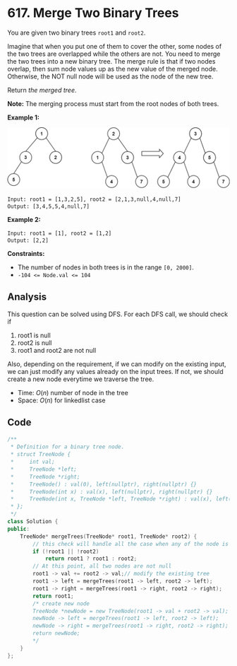 # 617. Merge Two Binary Trees

You are given two binary trees `root1` and `root2`.

Imagine that when you put one of them to cover the other, some nodes of the two trees are overlapped while the others are not. You need to merge the two trees into a new binary tree. The merge rule is that if two nodes overlap, then sum node values up as the new value of the merged node. Otherwise, the NOT null node will be used as the node of the new tree.

Return *the merged tree*.

**Note:** The merging process must start from the root nodes of both trees.

 

**Example 1:**

![img](resources/merge.jpeg)

```
Input: root1 = [1,3,2,5], root2 = [2,1,3,null,4,null,7]
Output: [3,4,5,5,4,null,7]
```

**Example 2:**

```
Input: root1 = [1], root2 = [1,2]
Output: [2,2]
```

 

**Constraints:**

- The number of nodes in both trees is in the range `[0, 2000]`.
- `-104 <= Node.val <= 104`

## Analysis

This question can be solved using DFS. For each DFS call, we should check if

1. root1 is null
2. root2 is null
3. root1 and root2 are not null

Also, depending on the requirement, if we can modify on the existing input, we can just modify any values already on the input trees. If not, we should create a new node everytime we traverse the tree.

* Time: $O(n)$ number of node in the tree
* Space: $O(n)$ for linkedlist case

## Code

```c++
/**
 * Definition for a binary tree node.
 * struct TreeNode {
 *     int val;
 *     TreeNode *left;
 *     TreeNode *right;
 *     TreeNode() : val(0), left(nullptr), right(nullptr) {}
 *     TreeNode(int x) : val(x), left(nullptr), right(nullptr) {}
 *     TreeNode(int x, TreeNode *left, TreeNode *right) : val(x), left(left), right(right) {}
 * };
 */
class Solution {
public:
    TreeNode* mergeTrees(TreeNode* root1, TreeNode* root2) {
      	// this check will handle all the case when any of the node is null
        if (!root1 || !root2) 
            return root1 ? root1 : root2;
      	// At this point, all two nodes are not null
        root1 -> val += root2 -> val;// modify the existing tree
        root1 -> left = mergeTrees(root1 -> left, root2 -> left);
        root1 -> right = mergeTrees(root1 -> right, root2 -> right);
        return root1;
      	/* create new node
      	TreeNode *newNode = new TreeNode(root1 -> val + root2 -> val);
        newNode -> left = mergeTrees(root1 -> left, root2 -> left);
        newNode -> right = mergeTrees(root1 -> right, root2 -> right);
        return newNode;
        */
    }
};
```

